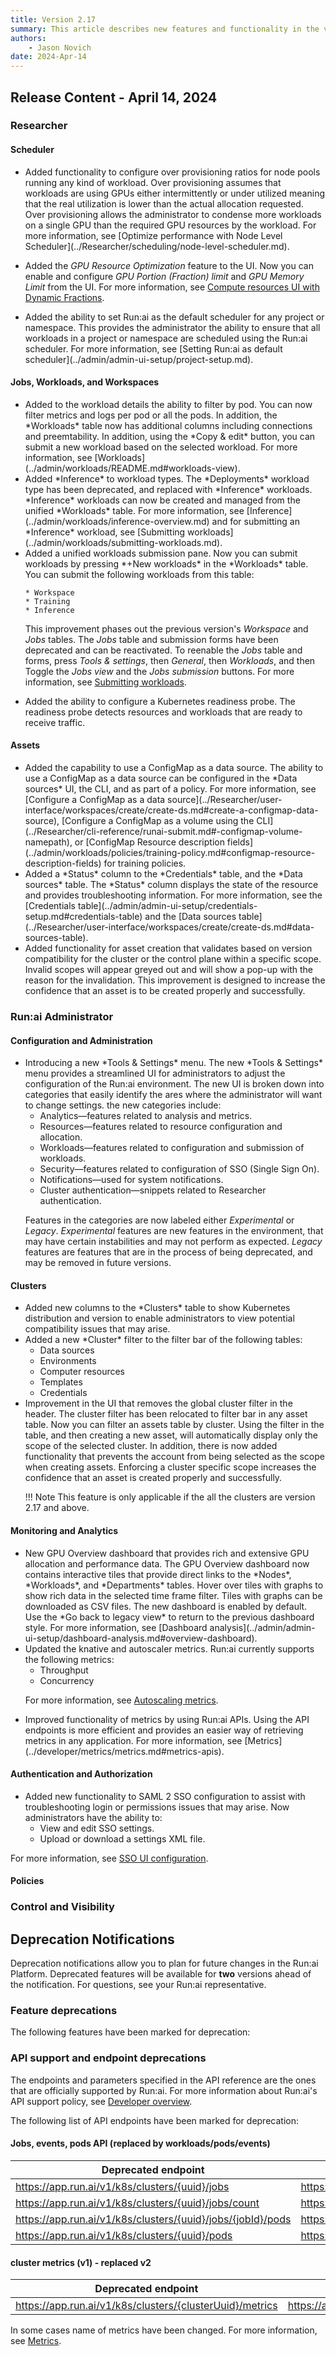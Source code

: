 ```yaml
---
title: Version 2.17
summary: This article describes new features and functionality in the version.
authors:
    - Jason Novich
date: 2024-Apr-14
---
```


## Release Content - April 14, 2024

### Researcher

#### Scheduler

* <!-- RUN-14094/RUN-14095/RUN-10891/RUN-10892/RUN-12686/RUN-12687/RUN-12688/RUN-12689/RUN-13654/RUN-13655 Over provisioning -->Added functionality to configure over provisioning ratios for node pools running any kind of workload. Over provisioning assumes that workloads are using GPUs either intermittently or under utilized meaning that the real utilization is lower than the actual allocation requested. Over provisioning allows the administrator to condense more workloads on a single GPU than the required GPU  resources by the workload. For more information, see [Optimize performance with Node Level Scheduler](../Researcher/scheduling/node-level-scheduler.md).
  
* Added the *GPU Resource Optimization* feature to the UI. Now you can enable and configure *GPU Portion (Fraction) limit* and *GPU Memory Limit* from the UI. For more information, see [Compute resources UI with Dynamic Fractions](../Researcher/scheduling/dynamic-gpu-fractions.md#compute-reources-ui-with-dynamic-fractions-support). <!-- ADDLINK -->

* <!-- RUN-15071/RUN-15680 -- Demo Run:ai integration with OpenShift AI -->Added the ability to set Run:ai as the default scheduler for any project or namespace. This provides the administrator the ability to ensure that all workloads in a project or namespace are scheduled using the Run:ai scheduler. For more information, see [Setting Run:ai as default scheduler](../admin/admin-ui-setup/project-setup.md).

#### Jobs, Workloads, and Workspaces

<!-- RUN-10855/RUN-10856  full status (with new mechanism) for DistributedWorkloads - Not sure what this is. No descriptions int the ticket. -->

* <!-- RUN-11488/RUN-16508/RUN-17720 - Workloads view - Metrics per GPU per pod with RUN-16234 -->Added to the workload details the ability to filter by pod. You can now filter metrics and logs per pod or all the pods. In addition, the *Workloads* table now has additional columns including connections and preemtability. In addition, using the *Copy & edit* button, you can submit a new workload based on the selected workload. For more information, see [Workloads](../admin/workloads/README.md#workloads-view).

* <!-- RUN-14524/RUN-14525/RUN-16113/RUN-16488/RUN-15153/RUN-15154 - Asset-based deployments added note for unsupported features -->Added *Inference* to workload types. The *Deployments* workload type has been deprecated, and replaced with *Inference* workloads. *Inference* workloads can now be created and managed from the unified *Workloads* table. For more information, see [Inference](../admin/workloads/inference-overview.md) and for submitting an *Inference* workload, see [Submitting workloads](../admin/workloads/submitting-workloads.md).

* <!-- RUN-16435/RUN-16668 - Delete workspaces, trainings and jobs views -->Added a unified workloads submission pane. Now you can submit workloads by pressing *+New workloads* in the *Workloads* table. You can submit the following workloads from this table:

      * Workspace
      * Training
      * Inference

    This improvement phases out the previous version's *Workspace* and *Jobs* tables. The *Jobs* table and submission forms have been deprecated and can be reactivated. To reenable the *Jobs* table and forms, press *Tools & settings*, then *General*, then *Workloads*, and then Toggle the *Jobs view* and the *Jobs submission* buttons. For more information, see [Submitting workloads](../admin/workloads/submitting-workloads.md).

* <!-- RUN-16281/16799 - Kubernetes workload readiness probe -->Added the ability to configure a Kubernetes readiness probe. The readiness probe detects resources and workloads that are ready to receive traffic.

#### Assets

* <!-- RUN14616/RUN-14759/RUN-14758/RUN14761/RUN-14772/RUN-14773 - Add configmap as data source, control by policy, CLI -->Added the capability to use a ConfigMap as a data source. The ability to use a ConfigMap as a data source can be configured in the *Data sources* UI, the CLI, and as part of a policy. For more information, see [Configure a ConfigMap as a data source](../Researcher/user-interface/workspaces/create/create-ds.md#create-a-configmap-data-source), [Configure a ConfigMap as a volume using the CLI](../Researcher/cli-reference/runai-submit.md#-configmap-volume-namepath), or [ConfigMap Resource description fields](../admin/workloads/policies/training-policy.md#configmap-resource-description-fields) for training policies.

* <!-- RUN-16242/RUN-16243/RUN-14596/RUN-14742/RUN-14577/RUN-14743/RUN-16427/RUN-16428 PVC status Add status table for credentials, ConfigMap-DS, PVC-ds -->Added a *Status* column to the *Credentials* table, and the *Data sources* table. The *Status* column displays the state of the resource and provides troubleshooting information. For more information, see the [Credentials table](../admin/admin-ui-setup/credentials-setup.md#credentials-table) and the [Data sources table](../Researcher/user-interface/workspaces/create/create-ds.md#data-sources-table).

* <!-- RUN-15725/RUN-16236 - Validate all tree scopes for version compatibility for assets creations -->Added functionality for asset creation that validates based on version compatibility for the cluster or the control plane within a specific scope. Invalid scopes will appear greyed out and will show a pop-up with the reason for the invalidation. This improvement is designed to increase the confidence that an asset is to be created properly and successfully.

### Run:ai Administrator

#### Configuration and Administration

* <!-- RUN-12250/ RUN-12253 NEw settings module -->Introducing a new *Tools & Settings* menu. The new *Tools & Settings* menu provides a streamlined UI for administrators to adjust the configuration of the Run:ai environment. The new UI is broken down into categories that easily identify the ares where the administrator will want to change settings. the new categories include:

    * Analytics&mdash;features related to analysis and metrics.
    * Resources&mdash;features related to resource configuration and allocation.
    * Workloads&mdash;features related to configuration and submission of workloads.
    * Security&mdash;features related to configuration of SSO (Single Sign On).
    * Notifications&mdash;used for system notifications.
    * Cluster authentication&mdash;snippets related to Researcher authentication.
  
    Features in the categories are now labeled either *Experimental* or *Legacy*. *Experimental* features are new features in the environment, that may have certain instabilities and may not perform as expected. *Legacy* features are features that are in the process of being deprecated, and may be removed in future versions.

#### Clusters

* <!-- RUN-14431/RUN-14432 New columns on cluster table-->Added new columns to the *Clusters* table to show Kubernetes distribution and version to enable administrators to view potential compatibility issues that may arise.

* <!-- RUN-16237/RUN-16238 - Remove cluster filter from top bar in assets -->Added a new *Cluster* filter to the filter bar of the following tables:
  
    * Data sources
    * Environments
    * Computer resources
    * Templates
    * Credentials

* <!-- RUN-15619/RUN-16391 - Prevent multi-cluster scope & enable single-cluster scope (for all assets including policies & templates) RUN-15718/RUN-16235/RUN-16237/RUN-16238 - Omit the global cluster filter in asset creation forms and grids RUN-16127/RUN- 16128-->Improvement in the UI that removes the global cluster filter in the header. The cluster filter has been relocated to filter bar in any asset table. Now you can filter an assets table by cluster. Using the filter in the table, and then creating a new asset, will automatically display only the scope of the selected cluster. In addition, there is now added functionality that prevents the account from being selected as the scope when creating assets. Enforcing a cluster specific scope increases the confidence that an asset is created properly and successfully.
  
  !!! Note
      This feature is only applicable if the all the clusters are version 2.17 and above.

#### Monitoring and Analytics

* <!-- RUN-12901/RUN-16507 - Dashboard improvements MVP -->New GPU Overview dashboard that provides rich and extensive GPU allocation and performance data. The GPU Overview dashboard now contains interactive tiles that provide direct links to the *Nodes*, *Workloads*, and *Departments* tables. Hover over tiles with graphs to show rich data in the selected time frame filter. Tiles with graphs can be downloaded as CSV files. The new dashboard is enabled by default. Use the *Go back to legacy view* to return to the previous dashboard style. For more information, see [Dashboard analysis](../admin/admin-ui-setup/dashboard-analysis.md#overview-dashboard).

* <!-- RUN-15878/RUN-16796/RUN-15878/RUN-16085 omit Knative metrics and update supported metrics and hpa autoscaler -->Updated the knative and autoscaler metrics. Run:ai currently supports the following metrics:

    * Throughput
    * Concurrency
  
  For more information, see [Autoscaling metrics](../admin/workloads/inference-overview.md#autoscaling).
  
* <!-- RUN-11488/RUN-17720 deprecation of direct metrics in favor of API -->Improved functionality of metrics by using Run:ai APIs. Using the API endpoints is more efficient and provides an easier way of retrieving metrics in any application. For more information, see [Metrics](../developer/metrics/metrics.md#metrics-apis).

#### Authentication and Authorization

* <!-- RUN-15585/RUN-15586 -  View & Edit SSO settings - SAML -->Added new functionality to SAML 2 SSO configuration to assist with troubleshooting login or permissions issues that may arise. Now administrators have the ability to:

    * View and edit SSO settings.
    * Upload or download a settings XML file.

For more information, see [SSO UI configuration](../admin/runai-setup/authentication/sso.md#step-1-ui-configuration).

#### Policies

### Control and Visibility

## Deprecation Notifications

Deprecation notifications allow you to plan for future changes in the Run:ai Platform. Deprecated features will be available for **two** versions ahead of the notification. For questions, see your Run:ai representative.

### Feature deprecations

The following features have been marked for deprecation:

### API support and endpoint deprecations

The endpoints and parameters specified in the API reference are the ones that are officially supported by Run:ai. For more information about Run:ai's API support policy, see [Developer overview](../developer/overview-developer.md#overview-developer-documentation).

The following list of API endpoints have been marked for deprecation:

#### Jobs, events, pods API (replaced by workloads/pods/events)

| Deprecated endpoint | Replacement endpoint |
| -- | -- |
| https://app.run.ai/v1/k8s/clusters/{uuid}/jobs | https://app.run.ai/api/v1/workloads |
| https://app.run.ai/v1/k8s/clusters/{uuid}/jobs/count | https://app.run.ai/api/v1/workloads/count |
| https://app.run.ai/v1/k8s/clusters/{uuid}/jobs/{jobId}/pods | https://app.run.ai/api/v1/workloads/{workloadId}/pods |
| https://app.run.ai/v1/k8s/clusters/{uuid}/pods | https://app.run.ai/api/v1/workloads/pods | 

#### cluster metrics (v1) - replaced v2

| Deprecated endpoint | Replacement endpoint |
| -- | -- |
| https://app.run.ai/v1/k8s/clusters/{clusterUuid}/metrics | https://app.run.ai/api/v2/clusters/{clusterUuid}/metrics |

In some cases name of metrics have been changed. For more information, see [Metrics](../developer/metrics/metrics.md).